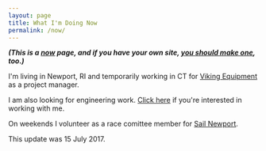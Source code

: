 ```yaml
---
layout: page
title: What I'm Doing Now
permalink: /now/
---
```


**_(This is a [now](http://www.nownownow.com/about) page, and if you have your own site, [you should make one](http://www.nownownow.com/about), too.)_**

I'm living in Newport, RI and temporarily working in CT for [Viking Equipment](http://vikingequip.com) as a project manager.

I am also looking for engineering work. [Click here](/work) if you're interested in working with me.

On weekends I volunteer as a race comittee member for [Sail Newport](http://sailnewport.org).

This update was 15 July 2017.



